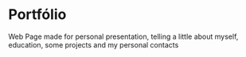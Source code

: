# Portfólio

<p>Web Page made for personal presentation, telling a little about myself, education, some projects and my personal contacts</p>
